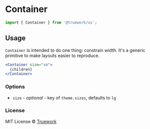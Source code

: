 # Container

```js
import { Container } from '@truework/ui';
```

## Usage

`Container` is intended to do one thing: constrain width. It's a generic
primitive to make layouts easier to reproduce.

```jsx
<Container size="sm">
  {children}
</Container>
```

### Options

- `size` - *optional* - key of `theme.sizes`, defaults to `lg`

### License

MIT License © [Truework](https://truework.com)
